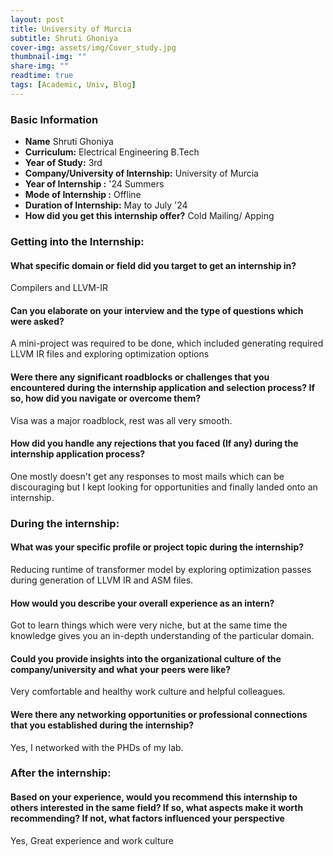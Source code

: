 ```yaml
---
layout: post
title: University of Murcia 
subtitle: Shruti Ghoniya 
cover-img: assets/img/Cover_study.jpg
thumbnail-img: ""
share-img: ""
readtime: true
tags: [Academic, Univ, Blog]
---
```

### Basic Information

- **Name** Shruti Ghoniya 
- **Curriculum:** Electrical Engineering B.Tech
- **Year of Study:** 3rd
- **Company/University of Internship:** University of Murcia 
- **Year of Internship :** '24 Summers
- **Mode of Internship :** Offline
- **Duration of Internship:** May to July '24
- **How did you get this internship offer?** Cold Mailing/ Apping

### Getting into the Internship:

#### What specific domain or field did you target to get an internship in?
Compilers and LLVM-IR

#### Can you elaborate on your interview and the type of questions which were asked?
A mini-project was required to be done, which included generating required LLVM IR files and exploring optimization options

#### Were there any significant roadblocks or challenges that you encountered during the internship application and selection process? If so, how did you navigate or overcome them?
Visa was a major roadblock, rest was all very smooth. 

#### How did you handle any rejections that you faced (If any) during the internship application process?
One mostly doesn't get any responses to most mails which can be discouraging but I kept looking for opportunities and finally landed onto an internship.

### During the internship:
#### What was your specific profile or project topic during the internship?
Reducing runtime of transformer model by exploring optimization passes during generation of LLVM IR and ASM files.

#### How would you describe your overall experience as an intern?
Got to learn things which were very niche, but at the same time the knowledge gives you an in-depth understanding of the particular domain.

#### Could you provide insights into the organizational culture of the company/university and what your peers were like?
Very comfortable and healthy work culture and helpful colleagues.

#### Were there any networking opportunities or professional connections that you established during the internship?
Yes, I networked with the PHDs of my lab.

### After the internship:

#### Based on your experience, would you recommend this internship to others interested in the same field? If so, what aspects make it worth recommending? If not, what factors influenced your perspective
Yes, Great experience and work culture 